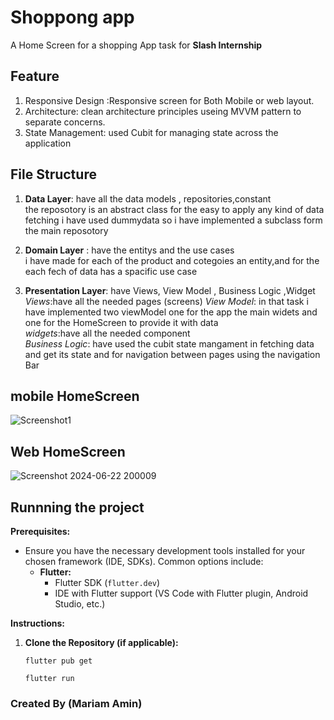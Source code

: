 # Shoppong app

A Home Screen for a shopping App task for **Slash Internship**

## Feature

1. Responsive Design :Responsive screen for Both Mobile or web layout.
2. Architecture: clean architecture principles useing MVVM pattern to separate concerns.
3. State Management: used Cubit for managing state across the application

## File Structure

1. **Data Layer**: have all the data models , repositories,constant\
the reposotory is an abstract class for the easy to apply any kind of data fetching i have used dummydata so i have implemented a subclass form the main reposotory
2. **Domain Layer** : have the entitys and the use cases\
i have made for each of the product and cotegoies an entity,and for the each fech of data has a spacific use case

3. **Presentation Layer**: have Views, View Model , Business Logic ,Widget\
*Views*:have all the needed pages (screens)
*View Model*: in that task i have implemented two viewModel one for the app the main widets and one for the HomeScreen to provide it with data\
*widgets*:have all the needed component\
*Business Logic*: have used the cubit state mangament in fetching data and get its state and for navigation between pages using the navigation Bar

## mobile HomeScreen

![Screenshot1](https://github.com/Mariam-Amin12/Slash_shoppingApp/assets/128838373/cc2410da-699e-4151-8d2b-3637e416e9f4)

## Web HomeScreen

![Screenshot 2024-06-22 200009](https://github.com/Mariam-Amin12/Slash_shoppingApp/assets/128838373/d7a62df1-9497-4438-af77-038862bf79b0)

## Runnning the project


**Prerequisites:**

- Ensure you have the necessary development tools installed for your chosen framework (IDE, SDKs). Common options include:
    - **Flutter:**
        - Flutter SDK (`flutter.dev`)
        - IDE with Flutter support (VS Code with Flutter plugin, Android Studio, etc.)


**Instructions:**

1. **Clone the Repository (if applicable):**

   ```
   flutter pub get

   flutter run
   ```

### Created By (Mariam Amin)


